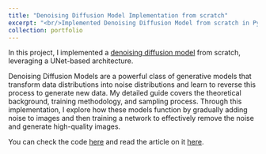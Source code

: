 ```yaml
---
title: "Denoising Diffusion Model Implementation from scratch"
excerpt: "<br/>Implemented Denoising Diffusion Model from scratch in PyTorch.<img src='../images/portfolio/ddpm.png' style='width:50%;'>"
collection: portfolio
---
```




In this project, I implemented a [denoising diffusion model](https://arxiv.org/pdf/2006.11239) from scratch, leveraging a UNet-based architecture. 

Denoising Diffusion Models are a powerful class of generative models that transform data distributions into noise distributions and learn to reverse this process to generate new data. My detailed guide covers the theoretical background, training methodology, and sampling process. Through this implementation, I explore how these models function by gradually adding noise to images and then training a network to effectively remove the noise and generate high-quality images. 

You can check the code [here](https://colab.research.google.com/drive/12tVSnn878CHD4zsdzIXiQmm1wKbN5Z6t?usp=sharing) and read the article on it [here](https://medium.com/@sjasmeet135/denoising-diffusion-model-implementation-from-scratch-b0a1fc6ef5d8).